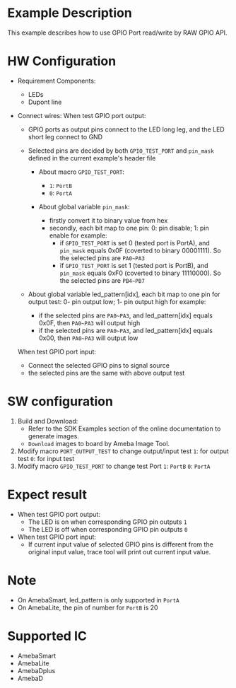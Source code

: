 # Example Description

This example describes how to use GPIO Port read/write by RAW GPIO API.

# HW Configuration

- Requirement Components:

  - LEDs
  - Dupont line
- Connect wires:
  When test GPIO port output:

  - GPIO ports as output pins connect to the LED long leg, and the LED short leg connect to GND
  - Selected pins are decided by both `GPIO_TEST_PORT` and `pin_mask` defined in the current example's header file

    - About macro `GPIO_TEST_PORT`:

      - `1`: `PortB`
      - `0`: `PortA`
    - About global variable `pin_mask`:

      - firstly convert it to binary value from hex
      - secondly, each bit map to one pin: 0: pin disable; 1: pin enable
        for example:
        - if `GPIO_TEST_PORT` is set 0 (tested port is PortA), and `pin_mask` equals 0x0F (coverted to binary 00001111). So the selected pins are `PA0~PA3`
        - if `GPIO_TEST_PORT` is set 1 (tested port is PortB), and `pin_mask` equals 0xF0 (coverted to binary 11110000). So the selected pins are `PB4~PB7`
  - About global variable led_pattern[idx], each bit map to one pin for output test: 0- pin output low; 1- pin output high
    for example:

    - if the selected pins are `PA0~PA3`, and led_pattern[idx] equals 0x0F, then `PA0~PA3` will output high
    - if the selected pins are `PA0~PA3`, and led_pattern[idx] equals 0x00, then `PA0~PA3` will output low

  When test GPIO port input:

  - Connect the selected GPIO pins to signal source
  - the selected pins  are the same with above output test

# SW configuration

1. Build and Download:
   * Refer to the SDK Examples section of the online documentation to generate images.
   * `Download` images to board by Ameba Image Tool. 
2. Modify macro `PORT_OUTPUT_TEST` to change output/input test
   `1`: for output test
   `0`: for input test
3. Modify macro `GPIO_TEST_PORT` to change test Port
   `1`: `PortB`
   `0`: `PortA`

# Expect result

- When test GPIO port output:
  - The LED is on when corresponding GPIO pin outputs `1`
  - The LED is off when corresponding GPIO pin outputs `0`
- When test GPIO port input:
  - If current input value of selected GPIO pins is different from the original input value, trace tool will print out current input value.

# Note

- On AmebaSmart, led_pattern is only supported in `PortA`
- On AmebaLite, the pin of number for `PortB` is 20

# Supported IC

- AmebaSmart
- AmebaLite
- AmebaDplus
- AmebaD

